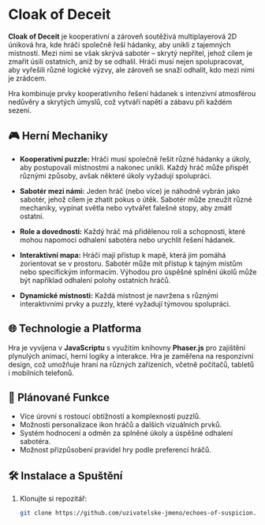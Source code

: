 # **Cloak of Deceit**

**Cloak of Deceit** je kooperativní a zároveň soutěživá multiplayerová 2D úniková hra, kde hráči společně řeší hádanky, aby unikli z tajemných místností. Mezi nimi se však skrývá sabotér – skrytý nepřítel, jehož cílem je zmařit úsilí ostatních, aniž by se odhalil. Hráči musí nejen spolupracovat, aby vyřešili různé logické výzvy, ale zároveň se snaží odhalit, kdo mezi nimi je zrádcem.

Hra kombinuje prvky kooperativního řešení hádanek s intenzivní atmosférou nedůvěry a skrytých úmyslů, což vytváří napětí a zábavu při každém sezení.

## 🎮 **Herní Mechaniky**

- **Kooperativní puzzle:** Hráči musí společně řešit různé hádanky a úkoly, aby postupovali místnostmi a nakonec unikli. Každý hráč může přispět různými způsoby, avšak některé úkoly vyžadují spolupráci.

- **Sabotér mezi námi:** Jeden hráč (nebo více) je náhodně vybrán jako sabotér, jehož cílem je zhatit pokus o útěk. Sabotér může zneužít různé mechaniky, vypínat světla nebo vytvářet falešné stopy, aby zmátl ostatní.

- **Role a dovednosti:** Každý hráč má přidělenou roli a schopnosti, které mohou napomoci odhalení sabotéra nebo urychlit řešení hádanek.

- **Interaktivní mapa:** Hráči mají přístup k mapě, která jim pomáhá zorientovat se v prostoru. Sabotér může mít přístup k tajným místům nebo specifickým informacím. Výhodou pro úspěšné splnění úkolů může být například odhalení polohy ostatních hráčů.

- **Dynamické místnosti:** Každá místnost je navržena s různými interaktivními prvky a puzzly, které vyžadují týmovou spolupráci.

## 🌐 **Technologie a Platforma**

Hra je vyvíjena v **JavaScriptu** s využitím knihovny **Phaser.js** pro zajištění plynulých animací, herní logiky a interakce. Hra je zaměřena na responzivní design, což umožňuje hraní na různých zařízeních, včetně počítačů, tabletů i mobilních telefonů.

## 🚀 **Plánované Funkce**

- Více úrovní s rostoucí obtížností a komplexností puzzlů.
- Možnosti personalizace ikon hráčů a dalších vizuálních prvků.
- Systém hodnocení a odměn za splněné úkoly a úspěšné odhalení sabotéra.
- Možnost přizpůsobení pravidel hry podle preferencí hráčů.

## 🛠️ **Instalace a Spuštění**

1. Klonujte si repozitář:
   ```bash
   git clone https://github.com/uzivatelske-jmeno/echoes-of-suspicion.git
